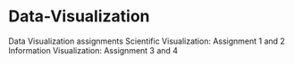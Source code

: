 # Data-Visualization
Data Visualization assignments
Scientific Visualization: Assignment 1 and 2 
Information Visualization: Assignment 3 and 4 


